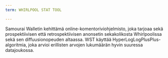 ```yaml
---
term: WHIRLPOOL STAT TOOL

---
```

Samourai Walletin kehittämä online-komentoriviohjelmisto, joka tarjoaa sekä prospektiivisen että retrospektiivisen anonsetin sekakolikosta Whirlpoolissa sekä sen diffuusionopeuden altaassa. WST käyttää HyperLogLogPlusPlus-algoritmia, joka arvioi erillisten arvojen lukumäärän hyvin suuressa datajoukossa.
